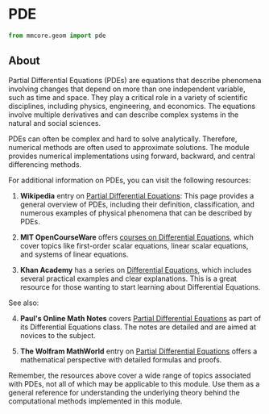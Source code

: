 # PDE

```python
from mmcore.geom import pde
```

## About

Partial Differential Equations (PDEs) are equations that describe phenomena involving changes that depend on more than
one independent variable, such as time and space. They play a critical role in a variety of scientific disciplines,
including physics, engineering, and economics. The equations involve multiple derivatives and can describe complex
systems in the natural and social sciences.

PDEs can often be complex and hard to solve analytically. Therefore, numerical methods are often used to approximate
solutions. The module provides numerical implementations using forward, backward, and central differencing methods.

For additional information on PDEs, you can visit the following resources:

1. **Wikipedia** entry on [Partial Differential Equations](https://en.wikipedia.org/wiki/Partial_differential_equation):
   This page provides a general overview of PDEs, including their definition, classification, and numerous examples of
   physical phenomena that can be described by PDEs.

2. **MIT OpenCourseWare**
   offers [courses on Differential Equations](https://ocw.mit.edu/courses/mathematics/18-03sc-differential-equations-fall-2011/index.htm),
   which cover topics like first-order scalar equations, linear scalar equations, and systems of linear equations.

3. **Khan Academy** has a series on [Differential Equations](https://www.khanacademy.org/math/differential-equations),
   which includes several practical examples and clear explanations. This is a great resource for those wanting to start
   learning about Differential Equations.

See also:

4. **Paul's Online Math Notes**
   covers [Partial Differential Equations](https://tutorial.math.lamar.edu/Classes/DE/PDEIntro.aspx) as part of its
   Differential Equations class. The notes are detailed and are aimed at novices to the subject.

5. **The Wolfram MathWorld** entry
   on [Partial Differential Equations](http://mathworld.wolfram.com/PartialDifferentialEquation.html) offers a
   mathematical perspective with detailed formulas and proofs.

Remember, the resources above cover a wide range of topics associated with PDEs, not all of which may be applicable to
this module. Use them as a general reference for understanding the underlying theory behind the computational methods
implemented in this module.
